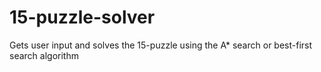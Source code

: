 # 15-puzzle-solver
Gets user input and solves the 15-puzzle using the A* search or best-first search algorithm
